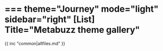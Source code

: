 ===
theme="Journey"
mode="light"
sidebar="right"
[List]
Title="Metabuzz theme gallery"
===

{{ inc "common|allfiles.md" }}



